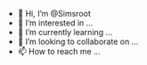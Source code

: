- 👋 Hi, I’m @Simsroot
- 👀 I’m interested in ...
- 🌱 I’m currently learning ...
- 💞️ I’m looking to collaborate on ...
- 📫 How to reach me ...

<!---
Simsroot/Simsroot is a ✨ special ✨ repository because its `README.md` (this file) appears on your GitHub profile.
You can click the Preview link to take a look at your changes.
--->
